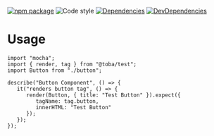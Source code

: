 [![npm package](https://img.shields.io/npm/v/@toba/test.svg)](https://www.npmjs.org/package/@toba/test)
![Code style](https://img.shields.io/badge/code_style-prettier-ff69b4.svg)
[![Dependencies](https://img.shields.io/david/toba/test.svg)](https://david-dm.org/toba/test)
[![DevDependencies](https://img.shields.io/david/dev/toba/test.svg)](https://david-dm.org/toba/test#info=devDependencies&view=list)

# Usage

```
import "mocha";
import { render, tag } from "@toba/test";
import Button from "./button";

describe("Button Component", () => {
   it("renders button tag", () => {
      render(Button, { title: "Test Button" }).expect({
         tagName: tag.button,
         innerHTML: "Test Button"
      });
   });
});
```
